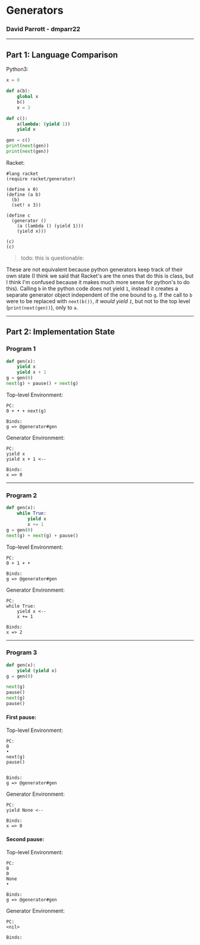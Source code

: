 # Generators
### David Parrott - dmparr22
---
## Part 1: Language Comparison
Python3:
```py
x = 0

def a(b):
    global x
    b()
    x = 3

def c():
    a(lambda: (yield 1))
    yield x

gen = c()
print(next(gen))
print(next(gen))
```

Racket:
```racket
#lang racket
(require racket/generator)

(define x 0)
(define (a b)
  (b)
  (set! x 3))

(define c
  (generator ()
    (a (lambda () (yield 1)))
    (yield x)))

(c)
(c)
```

> todo: this is questionable:

These are not equivalent because python generators keep track of their own state
(I think we said that Racket's are the ones that do this is class, but I think I'm confused because it makes much more sense for python's to do this).
Calling `b` in the python code does not yield `1`, instead it creates a separate generator object independent of the one bound to `g`.
If the call to `b` were to be replaced with `next(b())`, *it would yield `1`*, but not to the top level (`print(next(gen))`), only to `a`.



---
## Part 2: Implementation State
### Program 1
```py
def gen(x):
    yield x
    yield x + 1
g = gen(0)
next(g) + pause() + next(g)
```

Top-level Environment:
```
PC:
0 + • + next(g)

Binds:
g => @generator#gen
```

Generator Environment:
```
PC:
yield x
yield x + 1 <-- 

Binds:
x => 0
```

---

### Program 2
```py
def gen(x):
    while True:
        yield x
        x += 1
g = gen(0)
next(g) + next(g) + pause()
```

Top-level Environment:
```
PC:
0 + 1 + •

Binds:
g => @generator#gen
```

Generator Environment:
```
PC:
while True:
    yield x <-- 
    x += 1

Binds:
x => 2
```

---

### Program 3
```py
def gen(x):
    yield (yield x)
g = gen(0)

next(g)
pause()
next(g)
pause()
```

#### First pause:  
Top-level Environment:
```
PC:
0
•
next(g)
pause()


Binds:
g => @generator#gen
```

Generator Environment:
```
PC:
yield None <-- 

Binds:
x => 0
```

#### Second pause:  
Top-level Environment:
```
PC:
0
0
None
•

Binds:
g => @generator#gen
```

Generator Environment:
```
PC:
<nil>

Binds:
```
